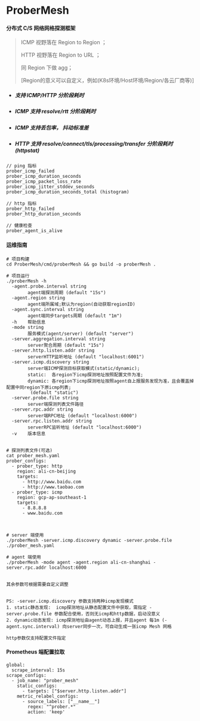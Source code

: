 # ProberMesh
#### 分布式 C/S 网络网格探测框架

> ICMP 视野落在 Region to Region ；
>
> HTTP 视野落在 Region to URL ；
>
> 同 Region 下做 agg；
>
>[Region的意义可以自定义，例如(K8s环境/Host环境/Region/各云厂商等)]

- ##### 支持 ICMP/HTTP 分阶段耗时

- ##### ICMP 支持 resolve/rtt 分阶段耗时

- ##### ICMP 支持丢包率， 抖动标准差

- ##### HTTP 支持 resolve/connect/tls/processing/transfer 分阶段耗时 (httpstat)

#### 

```golang
// ping 指标
prober_icmp_failed
prober_icmp_duration_seconds
prober_icmp_packet_loss_rate
prober_icmp_jitter_stddev_seconds
prober_icmp_duration_seconds_total (histogram)

// http 指标
prober_http_failed
prober_http_duration_seconds

// 健康检查
prober_agent_is_alive
```

#### 运维指南
```shell
# 项目构建
cd ProberMesh/cmd/proberMesh && go build -o proberMesh .

# 项目运行
./proberMesh -h
  -agent.probe.interval string
        agent端探测周期 (default "15s")
  -agent.region string
        agent端所属域;默认为region(自动获取regionID)
  -agent.sync.interval string
        agent端同步targets周期 (default "1m")
  -h    帮助信息
  -mode string
        服务模式(agent/server) (default "server")
  -server.aggregation.interval string
        server聚合周期 (default "15s")
  -server.http.listen.addr string
        serverHTTP监听地址 (default "localhost:6001")
  -server.icmp.discovery string
        server端ICMP探测目标获取模式(static/dynamic);
        static:  各region下icmp探测地址按照配置文件为准;
        dynamic: 各region下icmp探测地址按照agent自上报服务发现为准，且会覆盖掉配置中同region下原icmp列表;
         (default "static")
  -server.probe.file string
        server端探测列表文件路径
  -server.rpc.addr string
        server端RPC地址 (default "localhost:6000")
  -server.rpc.listen.addr string
        serverRPC监听地址 (default "localhost:6000")
  -v    版本信息


# 探测列表文件(可选)
cat prober_mesh.yaml
prober_configs:
  - prober_type: http
    region: ali-cn-beijing
    targets:
      - http://www.baidu.com
      - http://www.taobao.com
  - prober_type: icmp
    region: gcp-ap-southeast-1
    targets:
      - 8.8.8.8
      - www.baidu.com



# server 端使用
./proberMesh -server.icmp.discovery dynamic -server.probe.file ./prober_mesh.yaml

# agent 端使用
./proberMesh -mode agent -agent.region ali-cn-shanghai -server.rpc.addr localhost:6000


其余参数可根据需要自定义调整


PS: -server.icmp.discovery 参数支持两种icmp发现模式
1. static静态发现:  icmp探测地址从静态配置文件中获取，需指定 -server.probe.file 参数配合使用，否则无icmp和http数据，启动没意义
2. dynamic动态发现: icmp探测地址由agent动态上报，并且agent 每1m (-agent.sync.interval) 向server同步一次，可自动生成一张icmp Mesh 网格

http参数仅支持配置文件指定
```

#### Prometheus 端配置拉取
```shell script
global:
  scrape_interval: 15s
scrape_configs:
  - job_name: "prober_mesh"
    static_configs:
      - targets: ["$server.http.listen.addr"]
    metric_relabel_configs:
      - source_labels: ["__name__"]
        regex: "^prober.*"
        action: 'keep'
```